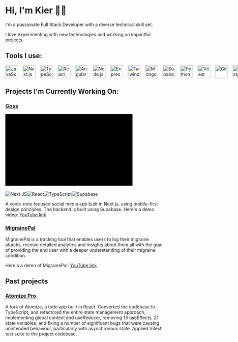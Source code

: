 # Hi, I'm Kier 👋🏻

I'm a passionate Full Stack Developer with a diverse technical skill set.

I love experimenting with new technologies and working on impactful projects.

## Tools I use:

<div style="display: flex; gap: 15px;">
<img src="https://cdn.jsdelivr.net/gh/devicons/devicon@latest/icons/javascript/javascript-original.svg" width=40 height=40 title='JavaScript' />
<img src="https://cdn.jsdelivr.net/gh/devicons/devicon@latest/icons/nextjs/nextjs-original.svg" width=40 height=40 title='Next.js' />
<img src="https://cdn.jsdelivr.net/gh/devicons/devicon@latest/icons/typescript/typescript-original.svg" width=40 height=40 title='TypeScript' />
<img src="https://cdn.jsdelivr.net/gh/devicons/devicon@latest/icons/react/react-original.svg"  width=40 height=40 title='React' />
<img src="https://cdn.jsdelivr.net/gh/devicons/devicon@latest/icons/angular/angular-original.svg" width=40 height=40 title='Angular' />
<img src="https://cdn.jsdelivr.net/gh/devicons/devicon@latest/icons/nodejs/nodejs-plain-wordmark.svg" width=40 height=40 title='Node.js' />
<img src="https://cdn.jsdelivr.net/gh/devicons/devicon@latest/icons/express/express-original.svg" width=40 height=40 title='Express.js' />
<img src="https://cdn.jsdelivr.net/gh/devicons/devicon@latest/icons/tailwindcss/tailwindcss-original.svg" width=40 height=40 title='Tailwind' />
<img src="https://cdn.jsdelivr.net/gh/devicons/devicon@latest/icons/mongodb/mongodb-original.svg" width=40 height=40 title='MongoDB' />
<img src="https://cdn.jsdelivr.net/gh/devicons/devicon@latest/icons/supabase/supabase-original.svg" width=40 height=40 title='Supabase' />
<img src="https://cdn.jsdelivr.net/gh/devicons/devicon@latest/icons/python/python-original.svg" width=40 height=40 title='Python' />
<img src="https://cdn.jsdelivr.net/gh/devicons/devicon@latest/icons/vitest/vitest-original.svg" width=40 height=40 title='Vitest'  />
<img src="https://cdn.jsdelivr.net/gh/devicons/devicon@latest/icons/git/git-original.svg" width=40 height=40 title='Git' />
<img src="https://cdn.jsdelivr.net/gh/devicons/devicon@latest/icons/postgresql/postgresql-original.svg" width=40 height=40 title='PostgreSQL' />
<img src='./images/shadcn.png' width=40 height=40 title='Shadcn/ui' />
<img src="https://cdn.jsdelivr.net/gh/devicons/devicon@latest/icons/jquery/jquery-original.svg" width=40 height=40 title='jQuery' />
<img src="https://cdn.jsdelivr.net/gh/devicons/devicon@latest/icons/figma/figma-original.svg" width=40 height=40 title='Figma' />
</div>

## Projects I'm Currently Working On:

### [Goss](https://github.com/kmoze/goss)

![Goss UI Gif](./animations/gossgif1mb.gif)

![Next JS](https://img.shields.io/badge/Next-black?style=for-the-badge&logo=next.js&logoColor=white)![React](https://img.shields.io/badge/react-%2320232a.svg?style=for-the-badge&logo=react&logoColor=%2361DAFB)![TypeScript](https://img.shields.io/badge/typescript-%23007ACC.svg?style=for-the-badge&logo=typescript&logoColor=white)![Supabase](https://img.shields.io/badge/Supabase-3ECF8E?style=for-the-badge&logo=supabase&logoColor=white)

A voice-note focused social media app built in Next.js, using mobile-first design principles. The backend is built using Supabase. Here's a demo video:
[YouTube link](https://www.youtube.com/watch?v=B67vE1EfjiQ)

### [MigrainePal](https://github.com/kmoze/migraine_pal)

MigrainePal is a tracking tool that enables users to log their migraine attacks, receive detailed analytics and insights about them all with the goal of providing the end user with a deeper understanding of their migraine condition.

Here's a demo of MigrainePal: [YouTube link](https://youtu.be/kwPL03Xq2R0)

## Past projects

### [Atomize Pro](https://github.com/kmoze/refactored-atomize)

A fork of Atomize, a todo app built in React. Converted the codebase to TypeScript, and refactored the entire state management approach, implementing global context and useReducer, removing 13 useEffects, 21 state variables, and fixing a number of significant bugs that were causing unintended behaviour, particularly with asynchronous state. Applied Vitest test suite to the project codebase.

<!--
- 🔭 I’m currently working on...
- 🌱 I’m currently learning ...
- 👯 I’m looking to collaborate on ...
- 🤔 I’m looking for help with ...
- 💬 Ask me about ...
- 📫 How to reach me: ...
- 😄 Pronouns: ...
- ⚡ Fun fact: ...
  -->
